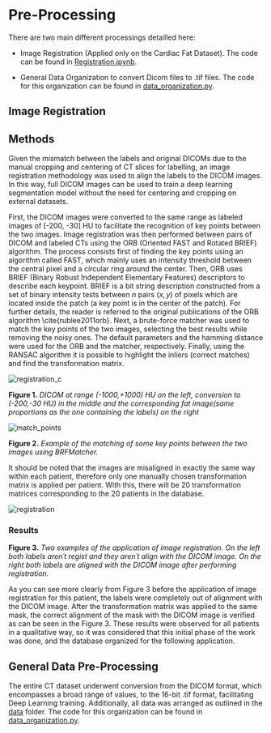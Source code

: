 # Pre-Processing

There are two main different processings detailled here:
- Image Registration (Applied only on the Cardiac Fat Dataset). The code can be found in [Registration.ipynb](Registration.ipynb).

- General Data Organization to convert Dicom files to .tif files. The code for this organization can be found in [data_organization.py](data_organization.py).


## Image Registration

## Methods
Given the mismatch between the labels and original DICOMs due to the manual cropping and centering of CT slices for labelling, an image registration methodology was used to align the labels to the DICOM images. In this way, full DICOM images can be used to train a deep learning segmentation model without the need for centering and cropping on external datasets.

First, the DICOM images were converted to the same range as labeled images of [-200, -30] HU to facilitate the recognition of key points between the two images. Image registration was then performed between pairs of DICOM and labeled CTs using the ORB (Oriented FAST and Rotated BRIEF) algorithm. The process consists first of finding the key points using an algorithm called FAST, which mainly uses an intensity threshold between the central pixel and a circular ring around the center. Then, ORB uses BRIEF (Binary Robust Independent Elementary Features) descriptors to describe each keypoint. BRIEF is a bit string description constructed from a set of binary intensity tests between $n$ pairs $(x,y)$ of pixels which are located inside the patch (a key point is in the center of the patch). For further details, the reader is referred to the original publications of the ORB algorithm \cite{rublee2011orb}. Next, a brute-force matcher was used to match the key points of the two images, selecting the best results while removing the noisy ones. The default parameters and the hamming distance were used for the ORB and the matcher, respectively. Finally, using the RANSAC algorithm it is possible to highlight the inliers (correct matches) and find the transformation matrix.

![registration_c](https://github.com/rubensilvab/Pericardial-Segmentation/assets/130314085/319cd54e-2e51-4369-a86a-f7572a3cefaf)

 **Figure 1.**          *DICOM at range (-1000,+1000) HU on the left, conversion to (-200,-30 HU) in the middle and the corresponding fat image(same proportions as the one containing the labels) on the right*


![match_points](https://github.com/rubensilvab/Pericardial-Segmentation/assets/130314085/5da8e401-5f6d-4adc-9b39-0a788d3aa31c)

**Figure 2.** *Example of the matching of some key points between the two images using BRFMatcher.*

It should be noted that the images are misaligned in exactly the same way within each patient, therefore only one manually chosen transformation matrix is applied per patient. With this, there will be 20 transformation matrices corresponding to the 20 patients in the database.

![registration](https://github.com/rubensilvab/Pericardial-Segmentation/assets/130314085/f15b0742-0e53-4c25-96f6-6c96166d6231)

### Results

**Figure 3.** *Two examples of the application of image registration. On the left both labels aren´t regist and they aren´t align with the DICOM image. On the right both labels are aligned with the DICOM image after performing registration.*

As you can see more clearly from Figure 3 before the application of image registration for this patient, the labels were completely out of alignment with the DICOM image. After the transformation matrix was applied to the same mask, the correct alignment of the mask with the DICOM image is verified as can be seen in the Figure 3. These results were observed for all patients in a qualitative way, so it was considered that this initial phase of the work was done, and the database organized for the following application. 

## General Data Pre-Processing 

The entire CT dataset underwent conversion from the DICOM format, which encompasses a broad range of values, to the 16-bit .tif format, facilitating Deep Learning training. Additionally, all data was arranged as outlined in the [data](../data) folder. The code for this organization can be found in [data_organization.py](data_organization.py).
